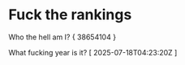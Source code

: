 # Fuck the rankings

Who the hell am I?
{ 38654104 }

What fucking year is it?
[ 2025-07-18T04:23:20Z ]
